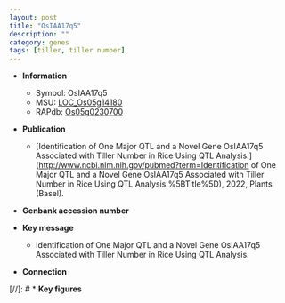 ```yaml
---
layout: post
title: "OsIAA17q5"
description: ""
category: genes
tags: [tiller, tiller number]
---
```


* **Information**  
    + Symbol: OsIAA17q5  
    + MSU: [LOC_Os05g14180](http://rice.uga.edu/cgi-bin/ORF_infopage.cgi?orf=LOC_Os05g14180)  
    + RAPdb: [Os05g0230700](https://rapdb.dna.affrc.go.jp/locus/?name=Os05g0230700)  

* **Publication**  
    + [Identification of One Major QTL and a Novel Gene OsIAA17q5 Associated with Tiller Number in Rice Using QTL Analysis.](http://www.ncbi.nlm.nih.gov/pubmed?term=Identification of One Major QTL and a Novel Gene OsIAA17q5 Associated with Tiller Number in Rice Using QTL Analysis.%5BTitle%5D), 2022, Plants (Basel).

* **Genbank accession number**  

* **Key message**  
    + Identification of One Major QTL and a Novel Gene OsIAA17q5 Associated with Tiller Number in Rice Using QTL Analysis.

* **Connection**  

[//]: # * **Key figures**  


